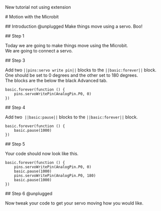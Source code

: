  New tutorial not using extension

# Motion with the Microbit

## Introduction @unplugged
Make things move using a servo. Boo!

## Step 1

Today we are going to make things move using the Microbit. 
We are going to connect a servo.

## Step 3

Add two ``||pins:servo write pin||`` blocks to the ``||basic:forever||`` block.  
One should be set to 0 degrees and the other set to 180 degrees.  
The blocks are the below the black Advanced tab. 

```blocks
basic.forever(function () {
    pins.servoWritePin(AnalogPin.P0, 0)
})
```

## Step 4

Add two  ``||basic:pause||`` blocks to the ``||basic:forever||`` block.

```blocks
basic.forever(function () {
    basic.pause(1000)
})
```

## Step 5

Your code should now look like this.

```blocks
basic.forever(function () {
    pins.servoWritePin(AnalogPin.P0, 0)
    basic.pause(1000)
    pins.servoWritePin(AnalogPin.P0, 180)
    basic.pause(1000)
})
```

## Step 6 @unplugged

Now tweak your code to get your servo moving how you would like. 

